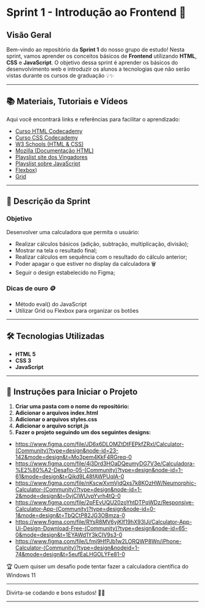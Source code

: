 # Sprint 1 - Introdução ao Frontend 🧮

## Visão Geral

Bem-vindo ao repositório da **Sprint 1** do nosso grupo de estudo! Nesta sprint, vamos aprender os conceitos básicos de **Frontend** utilizando **HTML**, **CSS** e **JavaScript**. O objetivo dessa sprint é aprender os básicos do desenvolvimento web e introduzir os alunos a tecnologias que não serão vistas durante os cursos de graduação 💡✨

---

## 📚 Materiais, Tutoriais e Vídeos

Aqui você encontrará links e referências para facilitar o aprendizado:
- [Curso HTML Codecademy](https://www.w3schools.com/html/default.asp)
- [Curso CSS Codecademy](https://www.codecademy.com/enrolled/courses/learn-css)
- [W3 Schools (HTML & CSS)](https://www.w3schools.com/html/default.asp)
- [Mozilla (Documentação HTML)](https://developer.mozilla.org/pt-BR/docs/Web/HTML)
- [Playslist site dos Vingadores](https://www.youtube.com/playlist?list=PLkJ_av-2S2p97ejPxUYHbaLfX-XMfZ1F3)
- [Playslist sobre JavaScript](https://www.youtube.com/playlist?list=PL0vfts4VzfNixzfaQWwDUg3W5TRbE7CyI)
- [Flexbox](https://css-tricks.com/snippets/css/a-guide-to-flexbox))
- [Grid](https://css-tricks.com/snippets/css/complete-guide-grid/)

---

## 🚀 Descrição da Sprint

### Objetivo
Desenvolver uma calculadora que permita o usuário:
- Realizar cálculos básicos (adição, subtração, multiplicação, divisão);
- Mostrar na tela o resultado final;
- Realizar cálculos em sequência com o resultado do cálculo anterior;
- Poder apagar o que estiver no display da calculadora 🗑️
- Seguir o design estabelecido no Figma;

### Dicas de ouro 🪙
- Método eval() do JavaScript
- Utilizar Grid ou Flexbox para organizar os botões

---

## 🛠️ Tecnologias Utilizadas

- **HTML 5**
- **CSS 3**
- **JavaScript**

---

## 📝 Instruções para Iniciar o Projeto

1. **Criar uma pasta com o nome do repositório:**
2. **Adicionar o arquivos index.html**
3. **Adicionar o arquivos styles.css**
4. **Adicionar o arquivo script.js**
5. **Fazer o projeto seguindo um dos seguintes designs:**
  - https://www.figma.com/file/JD6x6DLOMZtDtFEPkfZRxl/Calculator-(Community)?type=design&node-id=23-142&mode=design&t=Mo3pem4KkF4RGreq-0
  - https://www.figma.com/file/4j3Drd3HOaDQeumyDG7V3e/Calculadora-%E2%80%A2-Desafio-05-(Community)?type=design&node-id=1-61&mode=design&t=Qikd9L48fAWPUqlA-0
  - https://www.figma.com/file/nKscwXvmVjdQxs7k8KOzHW/Neumorphic-Calculator-(Community)?type=design&node-id=1-2&mode=design&t=0vjCIWUvpYvrh4tQ-0
  - https://www.figma.com/file/2pFEvUQU20zoYhtDTPqWDz/Responsive-Calculator-App-(Community)?type=design&node-id=0-1&mode=design&t=TbQCtP82JG3OBmza-0
  - https://www.figma.com/file/RYsR8MV6yjKlf19hX93lJj/Calculator-App-Ui-Design-Download-Free-(Community)?type=design&node-id=65-0&mode=design&t=1EYAWd1Y3kCIV9s3-0
  - https://www.figma.com/file/Lfmj9HfPJb1w2LORQWP8Wn/iPhone-Calculator-(Community)?type=design&nodeid=1-74&mode=design&t=5eufEaLHGOLYFe81-0
    
  🏆 Quem quiser um desafio pode tentar fazer a calculadora científica do Windows 11

---


Divirta-se codando e bons estudos! 🚀✨

--------------------------------------------------
